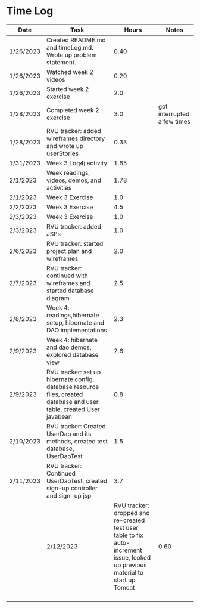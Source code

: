 # Time Log

| Date      | Task                                                                                                                            | Hours | Notes                       |
|-----------|---------------------------------------------------------------------------------------------------------------------------------|-------|-----------------------------|
| 1/26/2023 | Created README.md and timeLog.md. Wrote up problem statement.                                                                   | 0.40  ||
| 1/26/2023 | Watched week 2 videos                                                                                                           | 0.20  ||
| 1/26/2023 | Started week 2 exercise                                                                                                         | 2.0   ||
| 1/28/2023 | Completed week 2 exercise                                                                                                       | 3.0   | got interrupted a few times |
| 1/28/2023 | RVU tracker: added wireframes directory and wrote up userStories                                                                | 0.33  ||
| 1/31/2023 | Week 3 Log4j activity                                                                                                           | 1.85  ||
| 2/1/2023  | Week readings, videos, demos, and activities                                                                                    | 1.78  ||
| 2/1/2023  | Week 3 Exercise                                                                                                                 | 1.0   ||
| 2/2/2023  | Week 3 Exercise                                                                                                                 | 4.5   ||
| 2/3/2023  | Week 3 Exercise                                                                                                                 | 1.0   ||
| 2/3/2023  | RVU tracker: added JSPs                                                                                                         | 1.0   ||
| 2/6/2023  | RVU tracker: started project plan and wireframes                                                                                | 2.0   ||
| 2/7/2023  | RVU tracker: continued with wireframes and started database diagram                                                             | 2.5   ||
| 2/8/2023  | Week 4: readings,hibernate setup, hibernate and DAO implementations                                                             | 2.3   ||
| 2/9/2023  | Week 4: hibernate and dao demos, explored database view                                                                         | 2.6   ||
| 2/9/2023  | RVU tracker: set up hibernate config, database resource files, created database and user table, created User javabean           | 0.8   ||
| 2/10/2023 | RVU tracker: Created UserDao and its methods, created test database, UserDaoTest                                                | 1.5   ||
| 2/11/2023 | RVU tracker: Continued UserDaoTest, created sign-up controller and sign-up jsp                                                  | 3.7   ||
|| 2/12/2023 | RVU tracker: dropped and re-created test user table to fix auto-increment issue, looked up previous material to start up Tomcat | 0.60  |
|||||
|||||
|||||
|||||